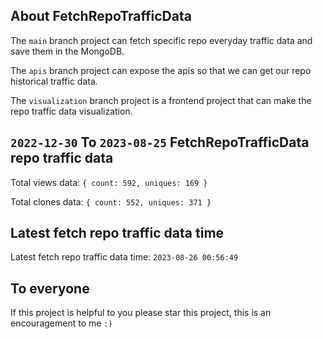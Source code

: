 ## About FetchRepoTrafficData

The `main` branch project can fetch specific repo everyday traffic data and save them in the MongoDB.

The `apis` branch project can expose the apis so that we can get our repo historical traffic data.

The `visualization` branch project is a frontend project that can make the repo traffic data visualization.

## `2022-12-30` To `2023-08-25` FetchRepoTrafficData repo traffic data

Total views data: `{ count: 592, uniques: 169 }`

Total clones data: `{ count: 552, uniques: 371 }`

## Latest fetch repo traffic data time

Latest fetch repo traffic data time: `2023-08-26 00:56:49`

## To everyone

If this project is helpful to you please star this project, this is an encouragement to me `:)`



